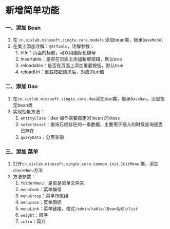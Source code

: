 # 新增简单功能

### 一、添加 Bean
1. 在 `cn.sixlab.minesoft.singte.core.models` 添加bean类，继承`BaseModel`
2. 在类上添加注解：`@StTable`，注解参数：
   1. title：页面的标题，可以用国际化编号
   2. insertable：是否在页面上添加新增按钮，默认true
   3. reloadable：是否在页面上添加重载按钮，默认true
   4. reloadUri：重载按钮请求后，对应的uri值

### 二、添加 Dao
1. 在`cn.sixlab.minesoft.singte.core.dao`添加dao类，继承`BaseDao`，泛型指定bean类
2. 实现抽象方法：
   1. `entityClass`：dao 操作需要自定的 bean 的class
   2. `selectExist`：查询已经存在的一条数据，主要用于插入的时候查询是否已存在
   3. `queryData`：分页查询

### 三、添加 菜单
1. 打开`cn.sixlab.minesoft.singte.core.common.init.InitMenu` 类，添加`checkMenu`方法
2. 方法参数：
   1. `folderMenu`：是否是菜单文件夹
   2. `menuCode`：菜单编号
   3. `menuGroup`：菜单所属组
   4. `menuIcon`：菜单图标
   5. `menuLink`：菜单链接，格式`/admin/table/{Bean名称}/list`
   6. `weight`：顺序
   7. `intro`：简介
